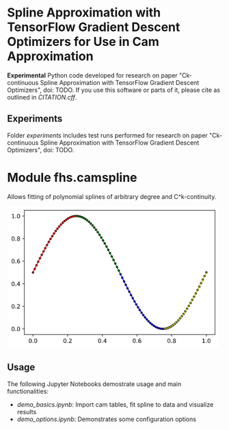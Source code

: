 # Spline Approximation with TensorFlow Gradient Descent Optimizers for Use in Cam Approximation 

**Experimental** Python code developed for research on paper "Ck-continuous Spline Approximation with TensorFlow Gradient Descent Optimizers", doi: TODO.
If you use this software or parts of it, please cite as outlined in _CITATION.cff_.

## Experiments
Folder _experiments_ includes test runs performed for research on paper "Ck-continuous Spline Approximation with TensorFlow Gradient Descent Optimizers", doi: TODO.

# Module fhs.camspline
Allows fitting of polynomial splines of arbitrary degree and C^k-continuity.  
   
![Sine](/fig/sine.PNG)
   
## Usage  
The following Jupyter Notebooks demostrate usage and main functionalities:  
- _demo_basics.ipynb_: Import cam tables, fit spline to data and visualize results
- _demo_options.ipynb_: Demonstrates some configuration options
